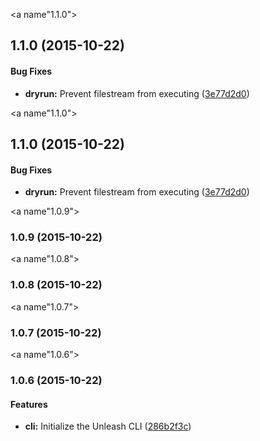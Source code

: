 <a name"1.1.0"></a>
## 1.1.0 (2015-10-22)


#### Bug Fixes

* **dryrun:** Prevent filestream from executing ([3e77d2d0](https://github.com/jameswomack/unleash/commit/3e77d2d0))


<a name"1.1.0"></a>
## 1.1.0 (2015-10-22)


#### Bug Fixes

* **dryrun:** Prevent filestream from executing ([3e77d2d0](https://github.com/jameswomack/unleash/commit/3e77d2d0))


<a name"1.0.9"></a>
### 1.0.9 (2015-10-22)


<a name"1.0.8"></a>
### 1.0.8 (2015-10-22)


<a name"1.0.7"></a>
### 1.0.7 (2015-10-22)


<a name"1.0.6"></a>
### 1.0.6 (2015-10-22)


#### Features

* **cli:** Initialize the Unleash CLI ([286b2f3c](https://github.com/jameswomack/unleash/commit/286b2f3c))


